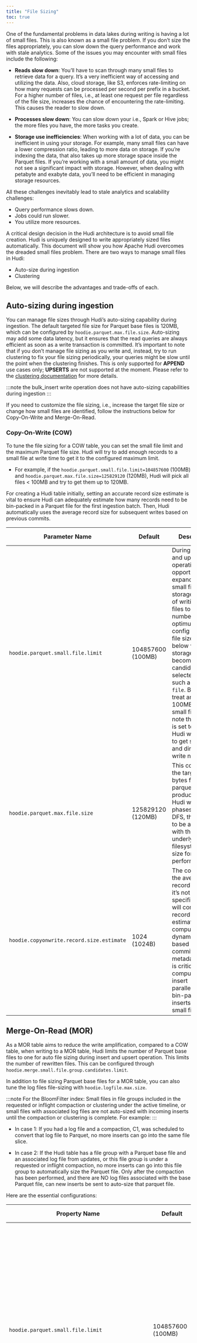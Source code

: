 ```yaml
---
title: "File Sizing"
toc: true
---
```

One of the fundamental problems in data lakes during writing is having a lot of small files. This is also known as a small file problem. If you don’t size the files appropriately, you can slow down the query performance and work with stale analytics. Some of the issues you may encounter with small files include the following:

- **Reads slow down**: You’ll have to scan through many small files to retrieve data for a query. It’s a very inefficient way of accessing and utilizing the data. Also, cloud storage, like S3, enforces rate-limiting on how many requests can be processed per second per prefix in a bucket. For a higher number of files, i.e., at least one request per file regardless of the file size, increases the chance of encountering the rate-limiting. This causes the reader to slow down.

- **Processes slow down**: You can slow down your i.e., Spark or Hive jobs; the more files you have, the more tasks you create.

- **Storage use inefficiencies**: When working with a lot of data, you can be inefficient in using your storage. For example, many small files can have a lower compression ratio, leading to more data on storage. If you’re indexing the data, that also takes up more storage space inside the Parquet files. If you’re working with a small amount of data, you might not see a significant impact with storage. However, when dealing with petabyte and exabyte data, you’ll need to be efficient in managing storage resources.

All these challenges inevitably lead to stale analytics and scalability challenges:
- Query performance slows down.
- Jobs could run slower.
- You utilize more resources. 

A critical design decision in the Hudi architecture is to avoid small file creation. Hudi is uniquely designed to write appropriately sized files automatically. This document will show you how Apache Hudi overcomes the dreaded small files problem. There are two ways to manage small files in Hudi: 

- Auto-size during ingestion
- Clustering

Below, we will describe the advantages and trade-offs of each.

## Auto-sizing during ingestion​

You can manage file sizes through Hudi’s auto-sizing capability during ingestion. The default targeted file size for Parquet base files is 120MB, which can be configured by `hoodie.parquet.max.file.size`. Auto-sizing may add some data latency, but it ensures that the read queries are always efficient as soon as a write transaction is committed. It’s important to note that if you don’t manage file sizing as you write and, instead, try to run clustering to fix your file sizing periodically, your queries might be slow until the point when the clustering finishes. This is only supported for **APPEND** use cases only; **UPSERTS** are not supported at the moment. Please refer to the [clustering documentation](https://hudi.apache.org/docs/clustering) for more details. 

:::note 
the bulk_insert write operation does not have auto-sizing capabilities during ingestion
:::

If you need to customize the file sizing, i.e., increase the target file size or change how small files are identified, follow the instructions below for Copy-On-Write and Merge-On-Read.

### Copy-On-Write (COW)​
To tune the file sizing for a COW table, you can set the small file limit and the maximum Parquet file size. Hudi will try to add enough records to a small file at write time to get it to the configured maximum limit.

 - For example, if the `hoodie.parquet.small.file.limit=104857600` (100MB) and `hoodie.parquet.max.file.size=125829120` (120MB), Hudi will pick all files < 100MB and try to get them up to 120MB.

For creating a Hudi table initially, setting an accurate record size estimate is vital to ensure Hudi can adequately estimate how many records need to be bin-packed in a Parquet file for the first ingestion batch. Then, Hudi automatically uses the average record size for subsequent writes based on previous commits.

 Parameter Name | Default  | Description | Scope | Since Version                          |
|----------------|--------|----------|---------------|--------------------------------------|
| `hoodie.parquet.small.file.limit` | 104857600 (100MB) | During an insert and upsert operation, we opportunistically expand existing small files on storage instead of writing new files to keep the number of files optimum. This config sets the file size limit below which a storage file becomes a candidate to be selected as such a `small file`. By default, treat any file <= 100MB as a small file. Also note that if this is set to <= 0, Hudi will not try to get small files and directly write new files. | Write COW, MOR | 0.4.0 |
| `hoodie.parquet.max.file.size` |125829120 (120MB) | This config is the target size in bytes for parquet files produced by the Hudi write phases. For DFS, this needs to be aligned with the underlying filesystem block size for optimal performance.  | Write COW, MOR  | 0.4.0 |
| `hoodie.copyonwrite.record.size.estimate` |1024 (1024B) | The config is the average record size. If it’s not explicitly specified, Hudi will compute the record size estimate compute dynamically based on commit metadata. This is critical in computing the insert parallelism, and bin-packing inserts into small files. | Write COW  | 0.4.0 |  

## Merge-On-Read ​(MOR) 
As a MOR table aims to reduce the write amplification, compared to a COW table, when writing to a MOR table, Hudi limits the number of Parquet base files to one for auto file sizing during insert and upsert operation. This limits the number of rewritten files. This can be configured through `hoodie.merge.small.file.group.candidates.limit`.

In addition to file sizing Parquet base files for a MOR table, you can also tune the log files file-sizing with `hoodie.logfile.max.size`. 

:::note
For the BloomFilter index:  Small files in file groups included in the requested or inflight compaction or clustering under the active timeline, or small files with associated log files are not auto-sized with incoming inserts until the compaction or clustering is complete. For example: 
:::

- In case 1: If you had a log file and a compaction, C1, was scheduled to convert that log file to Parquet, no more inserts can go into the same file slice. 

- In case 2: If the Hudi table has a file group with a Parquet base file and an associated log file from updates, or this file group is under a requested or inflight compaction, no more inserts can go into this file group to automatically size the Parquet file. Only after the compaction has been performed, and there are NO log files associated with the base Parquet file, can new inserts be sent to auto-size that parquet file.

Here are the essential configurations:

| Property Name | Default  | Description | Scope | Since Version                          |
|----------------|--------|----------|---------------|--------------------------------------|
| `hoodie.parquet.small.file.limit` | 104857600 (100MB) | During an insert and upsert operation, we opportunistically expand existing small files on storage instead of writing new files to keep the number of files optimum. This config sets the file size limit below which a storage file becomes a candidate to be selected as such a `small file`. By default, treat any file <= 100MB as a small file. Also note that if this is set to <= 0, Hudi will not try to get small files and directly write new files. | Write COW, MOR | 0.4.0 |
| `hoodie.parquet.max.file.size` |125829120 (120MB) | This config is the target size in bytes for parquet files produced by the Hudi write phases. For DFS, this needs to be aligned with the underlying filesystem block size for optimal performance.  | Write COW, MOR  | 0.4.0 | 
| `hoodie.logfile.max.size` | 1073741824 (1GB) | This is the log file max size in bytes. This is the maximum size allowed for a log file before it is rolled over to the next version. | Write MOR  | 0.4.0 | 
| `hoodie.merge.small.file.group.candidates.limit` | 1 | This limits the number of file groups, whose base file satisfies the small-file limit to be considered for appending records during an upsert operation. This is only applicable for MOR tables. | Write MOR | 0.4.0 |


## Auto-Sizing With Clustering​
Clustering is a service that allows you to combine small files into larger ones while at the same time (optionally) changing the data layout by sorting or applying space-filling curves like Z-order or Hilbert curve. We won’t go into all the details about clustering here, but please refer to the [clustering section](https://hudi.apache.org/docs/clustering) for more details. 

Clustering is one way to achieve file sizing so you can have faster queries. When you ingest data, you may still have a lot of small files (depending on your configurations and the data size from ingestion i.e., input batch). In this case, you will want to cluster all the small files to larger files to improve query performance. Clustering can be performed in different ways. Please check out the [clustering documentation](https://hudi.apache.org/docs/clustering) for more details. 

An example where clustering might be very useful is when a user has a Hudi table with many small files. Then, instead of waiting for multiple ingestion batches to gradually auto-size files, a user can use the clustering service to fix all the file sizes without ingesting any new data.

:::note
Clustering in Hudi is not a blocking operation, and ingestion can continue concurrently as long as no files need to be updated while the clustering service is running. The writes will fail if there are updates to the data being clustered while the clustering service runs.
:::

Here are the critical file sizing configurations:

| Parameter Name | Default  | Description | Scope | Since Version                          |
|----------------|--------|----------|---------------|--------------------------------------|
| `hoodie.clustering.plan.strategy.small.file.limit` | 314572800 (300MB) | Files smaller than the size in bytes specified here are candidates for clustering. | Clustering | 0.7.0 |
| `target.file.max.bytes` |1073741824 (1GB) | This configures the target file size in bytes for clustering.| Clustering  | 0.7.0 |

:::note
Hudi always creates immutable files on disk. To be able to do auto-sizing or clustering, Hudi will always create a newer version of the smaller file, resulting in 2 versions of the same file. The [cleaner service](/docs/next/hoodie_cleaner) will later kick in and delete the older version small file and keep the latest one.
:::
